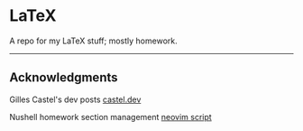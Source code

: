 # LaTeX

A repo for my LaTeX stuff; mostly homework.

---

## Acknowledgments

Gilles Castel's dev posts [castel.dev](https://castel.dev/)

Nushell homework section management [neovim script](https://github.com/i-r-o-n/dotfiles/blob/dev/nvim/scripts/tex/new-section.nu)
